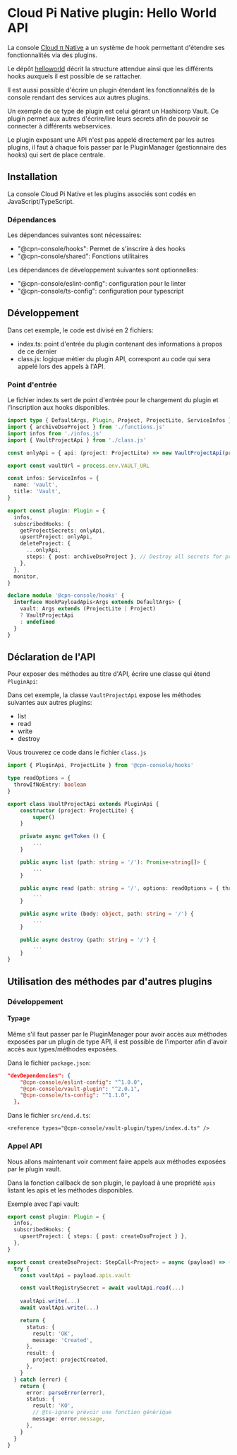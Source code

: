 # Cloud Pi Native plugin: Hello World API

La console [Cloud π Native](https://github.com/cloud-pi-native/console) a un système de hook permettant d'étendre ses fonctionnalités via des plugins.

Le dépôt [helloworld](https://github.com/cloud-pi-native/console-plugin-helloworld) décrit la structure attendue ainsi que les différents hooks auxquels il est possible de se rattacher.

Il est aussi possible d'écrire un plugin étendant les fonctionnalités de la console rendant des services aux autres plugins.

Un exemple de ce type de plugin est celui gérant un Hashicorp Vault. Ce plugin permet aux autres d'écrire/lire leurs secrets afin de pouvoir se connecter à différents webservices.

Le plugin exposant une API n'est pas appelé directement par les autres plugins, il faut à chaque fois passer par le PluginManager (gestionnaire des hooks) qui sert de place centrale.

## Installation

La console Cloud Pi Native et les plugins associés sont codés en JavaScript/TypeScript.

### Dépendances
Les dépendances suivantes sont nécessaires:
- "@cpn-console/hooks": Permet de s'inscrire à des hooks
- "@cpn-console/shared": Fonctions utilitaires

Les dépendances de développement suivantes sont optionnelles:
- "@cpn-console/eslint-config": configuration pour le linter
- "@cpn-console/ts-config": configuration pour typescript

## Développement
Dans cet exemple, le code est divisé en 2 fichiers:
- index.ts: point d'entrée du plugin contenant des informations à propos de ce dernier
- class.js: logique métier du plugin API, correspont au code qui sera appelé lors des appels à l'API.


### Point d'entrée
Le fichier index.ts sert de point d'entrée pour le chargement du plugin et l'inscription aux hooks disponibles.

```ts
import type { DefaultArgs, Plugin, Project, ProjectLite, ServiceInfos } from '@cpn-console/hooks'
import { archiveDsoProject } from './functions.js'
import infos from './infos.js'
import { VaultProjectApi } from './class.js'

const onlyApi = { api: (project: ProjectLite) => new VaultProjectApi(project) }

export const vaultUrl = process.env.VAULT_URL

const infos: ServiceInfos = {
  name: 'vault',
  title: 'Vault',
}

export const plugin: Plugin = {
  infos,
  subscribedHooks: {
    getProjectSecrets: onlyApi,
    upsertProject: onlyApi,
    deleteProject: {
      ...onlyApi,
      steps: { post: archiveDsoProject }, // Destroy all secrets for project
    },
  },
  monitor,
}

declare module '@cpn-console/hooks' {
  interface HookPayloadApis<Args extends DefaultArgs> {
    vault: Args extends (ProjectLite | Project)
    ? VaultProjectApi
    : undefined
  }
}
```

## Déclaration de l'API

Pour exposer des méthodes au titre d'API, écrire une classe qui étend `PluginApi`:

Dans cet exemple, la classe `VaultProjectApi` expose les méthodes suivantes aux autres plugins:
- list
- read
- write
- destroy

Vous trouverez ce code dans le fichier `class.js`

```ts
import { PluginApi, ProjectLite } from '@cpn-console/hooks'

type readOptions = {
  throwIfNoEntry: boolean
}

export class VaultProjectApi extends PluginApi {
    constructor (project: ProjectLite) {
        super()
    }

    private async getToken () {
        ...
    }

    public async list (path: string = '/'): Promise<string[]> {
        ...
    }

    public async read (path: string = '/', options: readOptions = { throwIfNoEntry: true }) {
        ...
    }

    public async write (body: object, path: string = '/') {
        ...
    }

    public async destroy (path: string = '/') {
        ...
    }
}
```

## Utilisation des méthodes par d'autres plugins

### Développement

#### Typage
Même s'il faut passer par le PluginManager pour avoir accès aux méthodes exposées par un plugin de type API, il est possible de l'importer afin d'avoir accès aux types/méthodes exposées.

Dans le fichier `package.json`:
```json
"devDependencies": {
    "@cpn-console/eslint-config": "^1.0.0",
    "@cpn-console/vault-plugin": "^2.0.1",
    "@cpn-console/ts-config": "^1.1.0",
  },
```

Dans le fichier `src/end.d.ts`: 
```
<reference types="@cpn-console/vault-plugin/types/index.d.ts" />
```

### Appel API

Nous allons maintenant voir comment faire appels aux méthodes exposées par le plugin vault.

Dans la fonction callback de son plugin, le payload à une propriété `apis` listant les apis et les méthodes disponibles.

Exemple avec l'api vault:
```ts
export const plugin: Plugin = {
  infos,
  subscribedHooks: {
    upsertProject: { steps: { post: createDsoProject } },
  },
}
```

```ts
export const createDsoProject: StepCall<Project> = async (payload) => {
  try {
    const vaultApi = payload.apis.vault

    const vaultRegistrySecret = await vaultApi.read(...)
    
    vaultApi.write(...)
    await vaultApi.write(...)

    return {
      status: {
        result: 'OK',
        message: 'Created',
      },
      result: {
        project: projectCreated,
      },
    }
  } catch (error) {
    return {
      error: parseError(error),
      status: {
        result: 'KO',
        // @ts-ignore prévoir une fonction générique
        message: error.message,
      },
    }
  }
}
```